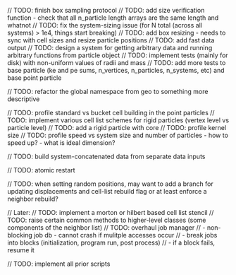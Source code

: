 // TODO: finish box sampling protocol
// TODO: add size verification function - check that all n_particle length arrays are the same length and whatnot
// TODO: fix the system-sizing issue (for N total (across all systems) > 1e4, things start breaking)
// TODO: add box resizing - needs to sync with cell sizes and resize particle positions
// TODO: add fast data output
// TODO: design a system for getting arbitrary data and running arbitrary functions from particle object
// TODO: implement tests (mainly for disk) with non-uniform values of radii and mass
// TODO: add more tests to base particle (ke and pe sums, n_vertices, n_particles, n_systems, etc) and base point particle

// TODO: refactor the global namespace from geo to something more descriptive

// TODO: profile standard vs bucket cell building in the point particles
// TODO: implement various cell list schemes for rigid particles (vertex level vs particle level)
// TODO: add a rigid particle with core
// TODO: profile kernel size
// TODO: profile speed vs system size and number of particles - how to speed up?  - what is ideal dimension?

// TODO: build system-concatenated data from separate data inputs

// TODO: atomic restart

// TODO: when setting random positions, may want to add a branch for updating displacements and cell-list rebuild flag or at least enforce a neighbor rebuild?

// Later:
// TODO: implement a morton or hilbert based cell list stencil
// TODO: raise certain common methods to higher-level classes (some components of the neighbor list)
// TODO: overhaul job manager
//      - non-blocking job db - cannot crash if mulitple accesses occur
//      - break jobs into blocks (initialization, program run, post process)
//      - if a block fails, resume it

// TODO: implement all prior scripts